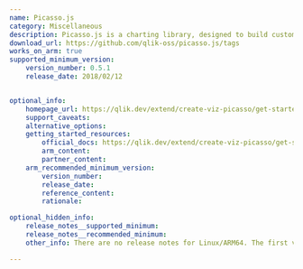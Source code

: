```yaml
---
name: Picasso.js
category: Miscellaneous
description: Picasso.js is a charting library, designed to build custom, interactive, component-based powerful visualizations.
download_url: https://github.com/qlik-oss/picasso.js/tags
works_on_arm: true
supported_minimum_version:
    version_number: 0.5.1
    release_date: 2018/02/12


optional_info:
    homepage_url: https://qlik.dev/extend/create-viz-picasso/get-started/
    support_caveats:
    alternative_options:
    getting_started_resources:
        official_docs: https://qlik.dev/extend/create-viz-picasso/get-started/installation/
        arm_content:
        partner_content:
    arm_recommended_minimum_version:
        version_number:
        release_date:
        reference_content:
        rationale:

optional_hidden_info:
    release_notes__supported_minimum:
    release_notes__recommended_minimum:
    other_info: There are no release notes for Linux/ARM64. The first version on github can be installed via "npm install picasso.js@v0.5.1", and version info can be verified via "npm list picasso.js".

---
```


